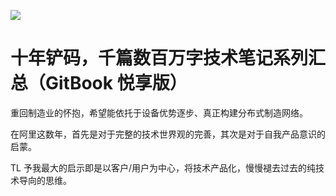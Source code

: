 ![](https://i.postimg.cc/NGX6X6GP/image.png)

# 十年铲码，千篇数百万字技术笔记系列汇总（GitBook 悦享版）

重回制造业的怀抱，希望能依托于设备优势逐步、真正构建分布式制造网络。

在阿里这数年，首先是对于完整的技术世界观的完善，其次是对于自我产品意识的启蒙。

TL 予我最大的启示即是以客户/用户为中心，将技术产品化，慢慢褪去过去的纯技术导向的思维。

